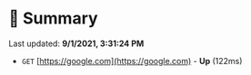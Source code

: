 # 📖 Summary
Last updated: **9/1/2021, 3:31:24 PM**

- `GET` [https://google.com](https://google.com) - **Up** (122ms)
